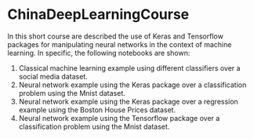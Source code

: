 # ChinaDeepLearningCourse

In this short course are described the use of Keras and Tensorflow packages for manipulating neural networks in the context of machine learning. In specific, the following notebooks are shown:

1. Classical machine learning example using different classifiers over a social media dataset.
2. Neural network example using the Keras package over a classification problem using the Mnist dataset.
3. Neural network example using the Keras package over a regression example using the Boston House Prices dataset.
4. Neural network example using the Tensorflow package over a classification problem using the Mnist dataset.

